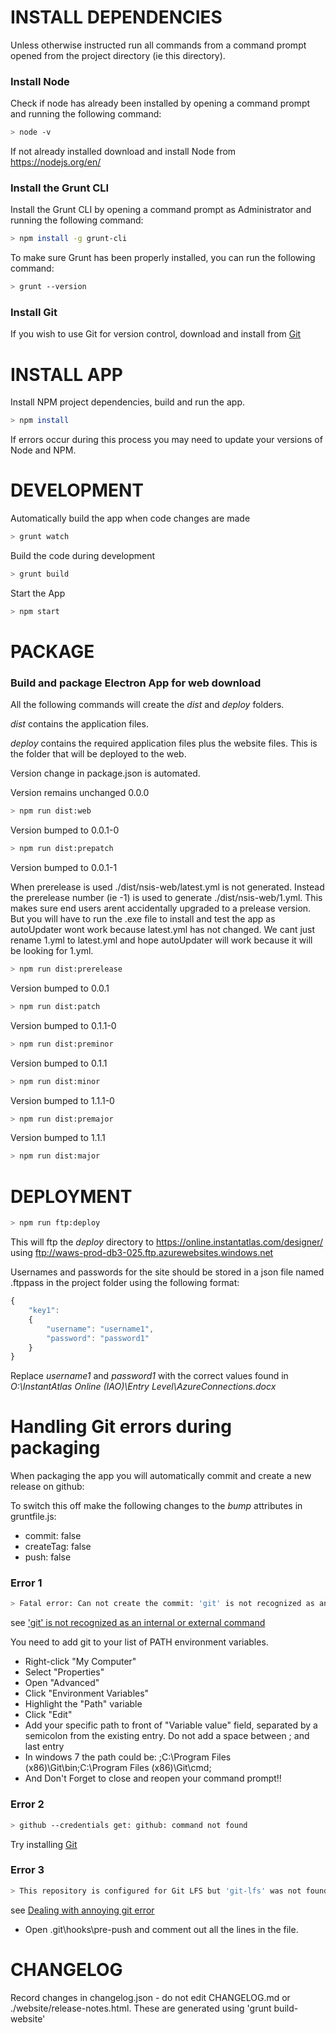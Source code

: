 # INSTALL DEPENDENCIES

Unless otherwise instructed run all commands from a command prompt opened from the project directory (ie this directory).

### Install Node
Check if node has already been installed by opening a command prompt and running the following command: 
```sh
> node -v
```
If not already installed download and install Node from https://nodejs.org/en/

### Install the Grunt CLI
Install the Grunt CLI by opening a command prompt as Administrator and running the following command: 
```sh
> npm install -g grunt-cli
```

To make sure Grunt has been properly installed, you can run the following command:
```sh
> grunt --version
```

### Install Git
If you wish to use Git for version control, download and install from [Git](https://git-scm.com/downloads)

# INSTALL APP 

Install NPM project dependencies, build and run the app.

```sh
> npm install
```

If errors occur during this process you may need to update your versions of Node and NPM.

# DEVELOPMENT

Automatically build the app when code changes are made  
```sh
> grunt watch
```

Build the code during development
```sh
> grunt build
```

Start the App 
```sh
> npm start
```

# PACKAGE

### Build and package Electron App for web download

All the following commands will create the *dist* and *deploy* folders.

*dist* contains the application files.

*deploy* contains the required application files plus the website files. This is the folder that will be deployed to the web.

Version change in package.json is automated.

Version remains unchanged 0.0.0
```sh
> npm run dist:web
```

Version bumped to 0.0.1-0
```sh
> npm run dist:prepatch
```

Version bumped to 0.0.1-1

When prerelease is used ./dist/nsis-web/latest.yml is not generated.
Instead the prerelease number (ie -1) is used to generate  ./dist/nsis-web/1.yml.
This makes sure end users arent accidentally upgraded to a prelease version.
But you will have to run the .exe file to install and test the app as autoUpdater wont work because latest.yml has not changed.
We cant just rename 1.yml to latest.yml and hope autoUpdater will work because it will be looking for 1.yml.

```sh
> npm run dist:prerelease
```

Version bumped to 0.0.1
```sh
> npm run dist:patch
```

Version bumped to 0.1.1-0
```sh
> npm run dist:preminor
```

Version bumped to 0.1.1
```sh
> npm run dist:minor
```

Version bumped to 1.1.1-0
```sh
> npm run dist:premajor
```

Version bumped to 1.1.1
```sh
> npm run dist:major
```

# DEPLOYMENT

```sh
> npm run ftp:deploy
```

This will ftp the *deploy* directory to https://online.instantatlas.com/designer/ using ftp://waws-prod-db3-025.ftp.azurewebsites.windows.net

Usernames and passwords for the site should be stored in a json file named .ftppass in the project folder using the following format:

```javascript
{
	"key1": 
	{
		"username": "username1",
		"password": "password1"
	}
} 
```

Replace *username1* and *password1* with the correct values found in *O:\InstantAtlas Online (IAO)\Entry Level\AzureConnections.docx*

# Handling Git errors during packaging

When packaging the app you will automatically commit and create a new release on github: 

To switch this off make the following changes to the *bump* attributes in gruntfile.js:

* commit: false
* createTag: false
* push: false

### Error 1

```sh
> Fatal error: Can not create the commit: 'git' is not recognized as an internal or external command, operable program or batch file
```

see ['git' is not recognized as an internal or external command](https://stackoverflow.com/questions/4492979/git-is-not-recognized-as-an-internal-or-external-command)

You need to add git to your list of PATH environment variables.

* Right-click "My Computer"
* Select "Properties"
* Open "Advanced"
* Click "Environment Variables"
* Highlight the "Path" variable
* Click "Edit"
* Add your specific path to front of "Variable value" field, separated by a semicolon from the existing entry. Do not add a space between ; and last entry
* In windows 7 the path could be: ;C:\Program Files (x86)\Git\bin;C:\Program Files (x86)\Git\cmd;
* And Don't Forget to close and reopen your command prompt!! 

### Error 2

```sh
> github --credentials get: github: command not found
```
  
Try installing [Git](https://git-scm.com/downloads)

### Error 3

```sh
> This repository is configured for Git LFS but 'git-lfs' was not found on your path
```

see [Dealing with annoying git error](https://stackoverflow.com/questions/36848741/dealing-with-annoying-git-error)

* Open .git\hooks\pre-push and comment out all the lines in the file.

# CHANGELOG

Record changes in changelog.json - do not edit CHANGELOG.md or ./website/release-notes.html. These are generated using 'grunt build-website'